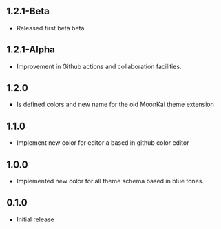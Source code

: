 ## 1.2.1-Beta

- Released first beta beta.

## 1.2.1-Alpha

- Improvement in Github actions and collaboration facilities.

## 1.2.0
- Is defined colors and new name for the old MoonKai theme extension

## 1.1.0

- Implement new color for editor a based in github color editor

## 1.0.0

- Implemented new color for all theme schema based in blue tones.

## 0.1.0

- Initial release
